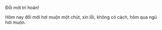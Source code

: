 Đổi mới trì hoãn!

Hôm nay đổi mới hơi muộn một chút, xin lỗi, không có cách, hôm qua ngủ hơi muộn.
